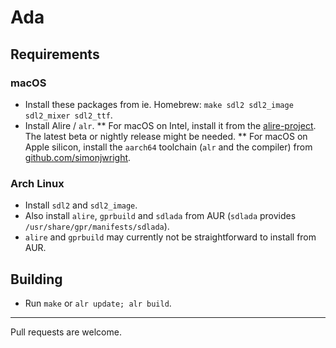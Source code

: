 # Ada

## Requirements

### macOS

* Install these packages from ie. Homebrew: `make sdl2 sdl2_image sdl2_mixer sdl2_ttf`.
* Install Alire / `alr`.
** For macOS on Intel, install it from the [alire-project](https://github.com/alire-project/alire/releases). The latest beta or nightly release might be needed.
** For macOS on Apple silicon, install the `aarch64` toolchain (`alr` and the compiler) from [github.com/simonjwright](https://github.com/simonjwright/alire-index.mac).

### Arch Linux

* Install `sdl2` and `sdl2_image`.
* Also install `alire`, `gprbuild` and `sdlada` from AUR (`sdlada` provides `/usr/share/gpr/manifests/sdlada`).
* `alire` and `gprbuild` may currently not be straightforward to install from AUR.

## Building

* Run `make` or `alr update; alr build`.

---

Pull requests are welcome.
